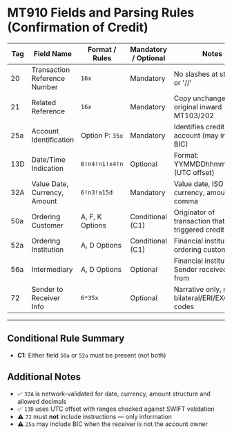 # MT910 Fields and Parsing Rules (Confirmation of Credit)

| Tag | Field Name                   | Format / Rules  | Mandatory / Optional | Notes                                            | Implementation Status |
| --- | ---------------------------- | --------------- | -------------------- | ------------------------------------------------ | --------------------- |
| 20  | Transaction Reference Number | `16x`           | Mandatory            | No slashes at start/end or '//'                  | ⬜ Planned             |
| 21  | Related Reference            | `16x`           | Mandatory            | Copy unchanged from original inward MT103/202    | ⬜ Planned             |
| 25a | Account Identification       | Option P: `35x` | Mandatory            | Identifies credited account (may include BIC)    | ⬜ Planned             |
| 13D | Date/Time Indication         | `6!n4!n1!x4!n`  | Optional             | Format: YYMMDDhhmm±hhmm (UTC offset)             | ⬜ Planned             |
| 32A | Value Date, Currency, Amount | `6!n3!a15d`     | Mandatory            | Value date, ISO 4217 currency, amount with comma | ⬜ Planned             |
| 50a | Ordering Customer            | A, F, K Options | Conditional (C1)     | Originator of transaction that triggered credit  | ⬜ Planned             |
| 52a | Ordering Institution         | A, D Options    | Conditional (C1)     | Financial institution of ordering customer       | ⬜ Planned             |
| 56a | Intermediary                 | A, D Options    | Optional             | Financial institution Sender received funds from | ⬜ Planned             |
| 72  | Sender to Receiver Info      | `6*35x`         | Optional             | Narrative only, may use bilateral/ERI/EXCH codes | ⬜ Planned             |

---

## Conditional Rule Summary

* **C1**: Either field `50a` or `52a` must be present (not both)

## Additional Notes

* ✅ `32A` is network-validated for date, currency, amount structure and allowed decimals
* ✅ `13D` uses UTC offset with ranges checked against SWIFT validation
* ⚠️ `72` must **not** include instructions — only information
* ⚠️ `25a` may include BIC when the receiver is not the account owner
